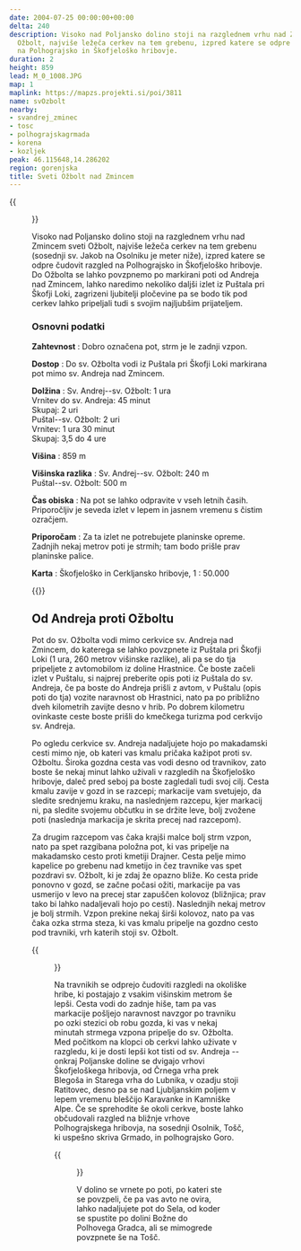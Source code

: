 ```yaml
---
date: 2004-07-25 00:00:00+00:00
delta: 240
description: Visoko nad Poljansko dolino stoji na razglednem vrhu nad Zmincem sveti
  Ožbolt, najviše ležeča cerkev na tem grebenu, izpred katere se odpre čudovit razgled
  na Polhograjsko in Škofjeloško hribovje.
duration: 2
height: 859
lead: M_0_1008.JPG
map: 1
maplink: https://mapzs.projekti.si/poi/3811
name: svOzbolt
nearby:
- svandrej_zminec
- tosc
- polhograjskagrmada
- korena
- kozljek
peak: 46.115648,14.286202
region: gorenjska
title: Sveti Ožbolt nad Zmincem
---
```

{{<figure src="M_0_1008.JPG">}}

Visoko nad Poljansko dolino stoji na razglednem vrhu nad Zmincem sveti Ožbolt, najviše ležeča cerkev na tem grebenu (sosednji sv. Jakob na Osolniku je meter niže), izpred katere se odpre čudovit razgled na Polhograjsko in Škofjeloško hribovje. Do Ožbolta se lahko povzpnemo po markirani poti od Andreja nad Zmincem, lahko naredimo nekoliko daljši izlet iz Puštala pri Škofji Loki, zagrizeni ljubitelji pločevine pa se bodo tik pod cerkev lahko pripeljali tudi s svojim najljubšim prijateljem.

### Osnovni podatki

**Zahtevnost**
:   Dobro označena pot, strm je le zadnji vzpon.

**Dostop**
:   Do sv. Ožbolta vodi iz Puštala pri Škofji Loki markirana pot mimo sv. Andreja nad Zmincem.

**Dolžina**
:   Sv. Andrej--sv. Ožbolt: 1 ura\
    Vrnitev do sv. Andreja: 45 minut\
    Skupaj: 2 uri\
    Puštal--sv. Ožbolt: 2 uri\
    Vrnitev: 1 ura 30 minut\
    Skupaj: 3,5 do 4 ure

**Višina**
:   859 m

**Višinska razlika**
:   Sv. Andrej--sv. Ožbolt: 240 m\
    Puštal--sv. Ožbolt: 500 m

**Čas obiska**
:   Na pot se lahko odpravite v vseh letnih časih. Priporočljiv je seveda izlet v lepem in jasnem vremenu s čistim ozračjem.

**Priporočam**
:   Za ta izlet ne potrebujete planinske opreme. Zadnjih nekaj metrov poti je strmih; tam bodo prišle prav planinske palice.

**Karta**
:   Škofjeloško in Cerkljansko hribovje, 1 : 50.000

{{<hike-details-extra>}}

Od Andreja proti Ožboltu
------------------------

Pot do sv. Ožbolta vodi mimo cerkvice sv. Andreja nad Zmincem, do katerega se lahko povzpnete iz Puštala pri Škofji Loki (1 ura, 260 metrov višinske razlike), ali pa se do tja pripeljete z avtomobilom iz doline Hrastnice. Če boste začeli izlet v Puštalu, si najprej preberite opis poti iz Puštala do sv. Andreja, če pa boste do Andreja prišli z avtom, v Puštalu (opis poti do tja) vozite naravnost ob Hrastnici, nato pa po približno dveh kilometrih zavijte desno v hrib. Po dobrem kilometru ovinkaste ceste boste prišli do kmečkega turizma pod cerkvijo sv. Andreja.

Po ogledu cerkvice sv. Andreja nadaljujete hojo po makadamski cesti mimo nje, ob kateri vas kmalu pričaka kažipot proti sv. Ožboltu. Široka gozdna cesta vas vodi desno od travnikov, zato boste še nekaj minut lahko uživali v razgledih na Škofjeloško hribovje, daleč pred seboj pa boste zagledali tudi svoj cilj. Cesta kmalu zavije v gozd in se razcepi; markacije vam svetujejo, da sledite srednjemu kraku, na naslednjem razcepu, kjer markacij ni, pa sledite svojemu občutku in se držite leve, bolj zvožene poti (naslednja markacija je skrita precej nad razcepom).

Za drugim razcepom vas čaka krajši malce bolj strm vzpon, nato pa spet razgibana položna pot, ki vas pripelje na makadamsko cesto proti kmetiji Drajner. Cesta pelje mimo kapelice po grebenu nad kmetijo in čez travnike vas spet pozdravi sv. Ožbolt, ki je zdaj že opazno bliže. Ko cesta pride ponovno v gozd, se začne počasi ožiti, markacije pa vas usmerijo v levo na precej star zapuščen kolovoz (bližnjica; prav tako bi lahko nadaljevali hojo po cesti). Naslednjih nekaj metrov je bolj strmih. Vzpon prekine nekaj širši kolovoz, nato pa vas čaka ozka strma steza, ki vas kmalu pripelje na gozdno cesto pod travniki, vrh katerih stoji sv. Ožbolt.

{{<figure src="M_0_1015.JPG" caption="Sv. Ožbolt">}}

Na travnikih se odprejo čudoviti razgledi na okoliške hribe, ki postajajo z vsakim višinskim metrom še lepši. Cesta vodi do zadnje hiše, tam pa vas markacije pošljejo naravnost navzgor po travniku po ozki stezici ob robu gozda, ki vas v nekaj minutah strmega vzpona pripelje do sv. Ožbolta. Med počitkom na klopci ob cerkvi lahko uživate v razgledu, ki je dosti lepši kot tisti od sv. Andreja -- onkraj Poljanske doline se dvigajo vrhovi Škofjeloškega hribovja, od Črnega vrha prek Blegoša in Starega vrha do Lubnika, v ozadju stoji Ratitovec, desno pa se nad Ljubljanskim poljem v lepem vremenu bleščijo Karavanke in Kamniške Alpe. Če se sprehodite še okoli cerkve, boste lahko občudovali razgled na bližnje vrhove Polhograjskega hribovja, na sosednji Osolnik, Tošč, ki uspešno skriva Grmado, in polhograjsko Goro.

{{<figure src="Razgled_svOzbolt.jpg" caption="Pogled izpred sv. Ožbolta proti severu" caption-position="bottom">}}

V dolino se vrnete po poti, po kateri ste se povzpeli, če pa vas avto ne ovira, lahko nadaljujete pot do Sela, od koder se spustite po dolini Božne do Polhovega Gradca, ali se mimogrede povzpnete še na Tošč.
